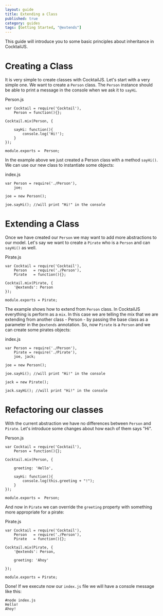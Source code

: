 ```yaml
---
layout: guide
title: Extending a Class
published: true
category: guides
tags: [Getting Started, "@extends"]
---
```


This guide will introduce you to some basic principles about inheritance in CocktailJS.

# Creating a Class
It is very simple to create classes with CocktailJS. Let's start with a very simple one. We want to 
create a `Person` class. The `Person` instance should be able to print a message in the console when
we ask it to `sayHi`.

Person.js

    var Cocktail = require('Cocktail'),
        Person = function(){};

    Cocktail.mix(Person, {

        sayHi: function(){
            console.log('Hi!');
        }
    });

    module.exports =  Person;

In the example above we just created a Person class with a method `sayHi()`. We can use our new
class to instantiate some objects:

index.js

    var Person = require('./Person'),
        joe;

    joe = new Person();

    joe.sayHi(); //will print "Hi!" in the console


# Extending a Class
Once we have created our `Person` we may want to add more abstractions to our model. Let's say we want to create 
a `Pirate` who is a `Person` and can `sayHi()` as well.

Pirate.js

    var Cocktail = require('Cocktail'),
        Person   = require('./Person'),
        Pirate   = function(){};

    Cocktail.mix(Pirate, {
        '@extends': Person
    });

    module.exports = Pirate;


The example shows how to extend from `Person` class. In CocktailJS everything is perform as a `mix`. In this case
we are telling the mix that we are extending from another class - Person - by passing the base class as a parameter
in the `@extends` annotation.
So, now `Pirate` is a `Person` and we can create some pirates objects:

index.js

    var Person = require('./Person'),
        Pirate = require('./Pirate'),
        joe, jack;

    joe = new Person();

    joe.sayHi(); //will print "Hi!" in the console

    jack = new Pirate();

    jack.sayHi(); //will print "Hi!" in the console


# Refactoring our classes
With the current abstraction we have no differences between `Person` and `Pirate`. Let's introduce some changes
about how each of them says "Hi".

Person.js

    var Cocktail = require('Cocktail'),
        Person = function(){};

    Cocktail.mix(Person, {
        
        greeting: 'Hello',

        sayHi: function(){
            console.log(this.greeting + "!");
        }
    });

    module.exports =  Person;

And now in `Pirate` we can override the `greeting` property with something more appropriate for a pirate:

Pirate.js

    var Cocktail = require('Cocktail'),
        Person   = require('./Person'),
        Pirate   = function(){};

    Cocktail.mix(Pirate, {
        '@extends': Person,

        greeting: 'Ahoy'

    });

    module.exports = Pirate;

Done! If we execute now our `index.js` file we will have a console message like this:

    #node index.js
    Hello!
    Ahoy!

